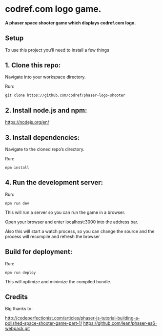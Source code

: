 # codref.com logo game.
#### A phaser space shooter game which displays codref.com logo.

## Setup
To use this project you’ll need to install a few things

## 1. Clone this repo:

Navigate into your workspace directory.

Run:

```git clone https://github.com/codref/phaser-logo-shooter```

## 2. Install node.js and npm:

https://nodejs.org/en/


## 3. Install dependencies:

Navigate to the cloned repo’s directory.

Run:

```npm install```

## 4. Run the development server:

Run:

```npm run dev```

This will run a server so you can run the game in a browser.

Open your browser and enter localhost:3000 into the address bar.

Also this will start a watch process, so you can change the source and the process will recompile and refresh the browser


## Build for deployment:

Run:

```npm run deploy```

This will optimize and minimize the compiled bundle.

## Credits
Big thanks to:

http://codeperfectionist.com/articles/phaser-js-tutorial-building-a-polished-space-shooter-game-part-1/
https://github.com/lean/phaser-es6-webpack.git
